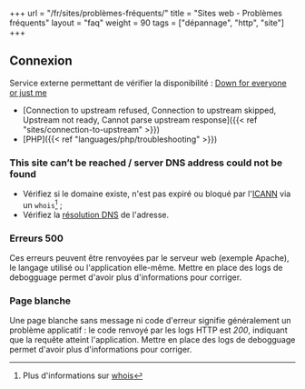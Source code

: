 +++
url = "/fr/sites/problèmes-fréquents/"
title = "Sites web - Problèmes fréquents"
layout = "faq"
weight = 90
tags = ["dépannage", "http", "site"]
+++

## Connexion

Service externe permettant de vérifier la disponibilité : [Down for everyone or just me](https://downforeveryoneorjustme.com/)

- [Connection to upstream refused, Connection to upstream skipped, Upstream not ready, Cannot parse upstream response]({{< ref "sites/connection-to-upstream" >}})
- [PHP]({{< ref "languages/php/troubleshooting" >}})

### This site can’t be reached / server DNS address could not be found

- Vérifiez si le domaine existe, n'est pas expiré ou bloqué par l'[ICANN](https://www.icann.org/fr) via un `whois`[^1] ;
- Vérifiez la [résolution DNS](https://www.dnswatch.info/) de l'adresse.

### Erreurs 500

Ces erreurs peuvent être renvoyées par le serveur web (exemple Apache), le langage utilisé ou l'application elle-même. Mettre en place des logs de debogguage permet d'avoir plus d'informations pour corriger.

### Page blanche

Une page blanche sans message ni code d'erreur signifie généralement un problème applicatif : le code renvoyé par les logs HTTP est *200*, indiquant que la requête atteint l'application. Mettre en place des logs de debogguage permet d'avoir plus d'informations pour corriger.

[^1]: Plus d'informations sur [whois](https://fr.wikipedia.org/wiki/Whois)
